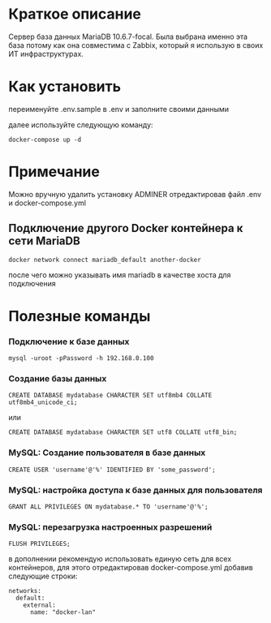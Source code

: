 # Краткое описание
Сервер база данных MariaDB 10.6.7-focal.
Была выбрана именно эта база потому как она совместима с Zabbix, который я использую в своих ИТ инфраструктурах.

# Как установить
переименуйте .env.sample в .env и заполните своими данными

далее используйте следующую команду:
```
docker-compose up -d
```

# Примечание
Можно вручную удалить установку ADMINER отредактировав файл .env и docker-compose.yml

## Подключение другого Docker контейнера к сети MariaDB
```
docker network connect mariadb_default another-docker
```
после чего можно указывать имя mariadb в качестве хоста для подключения

# Полезные команды

### Подключение к базе данных
```
mysql -uroot -pPassword -h 192.168.0.100
```

### Создание базы данных

```
CREATE DATABASE mydatabase CHARACTER SET utf8mb4 COLLATE utf8mb4_unicode_ci;
```
или
```
CREATE DATABASE mydatabase CHARACTER SET utf8 COLLATE utf8_bin;
```

### MySQL: Создание пользователя в базе данных
```
CREATE USER 'username'@'%' IDENTIFIED BY 'some_password';
```

### MySQL: настройка доступа к базе данных для пользователя
```
GRANT ALL PRIVILEGES ON mydatabase.* TO 'username'@'%';
```

### MySQL: перезагрузка настроенных разрешений
```
FLUSH PRIVILEGES;
```

в дополнении рекомендую использовать единую сеть для всех контейнеров, для этого отредактировав docker-compose.yml добавив следующие строки:
```
networks:
  default:
    external:
      name: "docker-lan"
```
